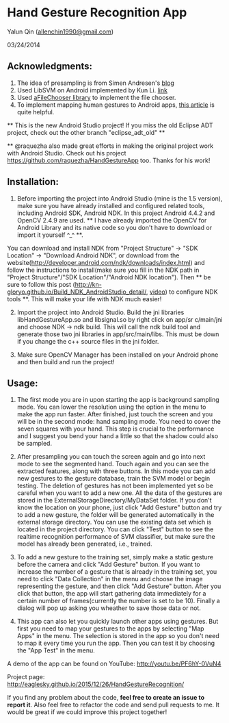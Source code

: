 # Hand Gesture Recognition App

Yalun Qin (allenchin1990@gmail.com)

03/24/2014

## Acknowledgments:

1. The idea of presampling is from Simen Andresen's [blog](http://simena86.github.io/blog/2013/08/12/hand-tracking-and-recognition-with-opencv/) 
2. Used LibSVM on Android implemented by Kun Li. [link](https://github.com/cnbuff410/Libsvm-androidjni)
3. Used [aFileChooser library](https://github.com/iPaulPro/aFileChooser) to implement the file chooser.
4. To implement mapping human gestures to Android apps, [this article](http://blog.csdn.net/qinjuning/article/details/6867806) is quite helpful.

** This is the new Android Studio project! If you miss the old Eclipse ADT project, check out the other branch "eclipse_adt_old" **

** @raquezha also made great efforts in making the original project work with Android Studio. Check out his project https://github.com/raquezha/HandGestureApp too.  Thanks for his work! 

## Installation:

1. Before importing the project into Android Studio (mine is the 1.5 version), make sure you have already installed and configured related tools, including Android SDK, Android NDK. In this project Android 4.4.2 and OpenCV 2.4.9 are used. ** I have already imported the OpenCV for Android Library and its native code so you don't have to download or import it yourself ^_^ **. 

You can download and install NDK from "Project Structure" -> "SDK Location" -> "Download Android NDK", or download from the website(http://developer.android.com/ndk/downloads/index.html) and follow the instructions to install(make sure you fill in the NDK path in "Project Structure"/"SDK Location"/"Android NDK location"). Then ** be sure to follow this post (http://kn-gloryo.github.io/Build_NDK_AndroidStudio_detail/, [video](https://www.youtube.com/watch?v=RmPuwdxR1qs)) to configure NDK tools **. This will make your life with NDK much easier! 

2. Import the project into Android Studio. Build the jni libraries libHandGestureApp.so and libsignal.so by right click on app/sr c/main/jni and choose NDK -> ndk build. This will call the ndk build tool and generate those two jni libraries in app/src/main/libs. This must be down if you change the c++ source files in the jni folder. 

3. Make sure OpenCV Manager has been installed on your Android phone and then build and run the project!

## Usage:

1. The first mode you are in upon starting the app is background sampling mode. You can lower the resolution using the option in the menu to make the app run faster. After finished, just touch the screen and you will be in the second mode: hand sampling mode. You need to cover the seven squares with your hand. This step is crucial to the performance and I suggest you bend your hand a little so that the shadow could also be sampled. 

2. After presampling you can touch the screen again and go into next mode to see the segmented hand. Touch again and you can see the extracted features, along with three buttons. In this mode you can add new gestures to the gesture database, train the SVM model or begin testing. The deletion of gestures has not been implemented yet so be careful when you want to add a new one. All the data of the gestures are stored in the ExternalStorageDirectory/MyDataSet folder. If you don't know the location on your phone, just click "Add Gesture" button and try to add a new gesture, the folder will be generated automatically in the external storage directory. You can use the existing data set which is located in the project directory. You can click "Test" button to see the realtime recognition performance of SVM classifier, but make sure the model has already been generated, i.e., trained. 

3. To add a new gesture to the training set, simply make a static gesture before the camera and click "Add Gesture" button. If you want to increase the number of a gesture that is already in the training set, you need to click "Data Collection" in the menu and choose the image representing the gesture, and then click "Add Gesture" button. After you click that button, the app will start gathering data immediately for a certain number of frames(currently the number is set to be 10). Finally a dialog will pop up asking you wheather to save those data or not.

4. This app can also let you quickly launch other apps using gestures. But first you need to map your gestures to the apps by selecting "Map Apps" in the menu. The selection is stored in the app so you don't need to map it every time you run the app. Then you can test it by choosing the "App Test" in the menu.

A demo of the app can be found on YouTube: http://youtu.be/PF6hY-0VuN4

Project page: http://eaglesky.github.io/2015/12/26/HandGestureRecognition/ 

If you find any problem about the code, **feel free to create an issue to report it**. Also feel free to refactor the code and send pull requests to me. It would be great if we could improve this project together!


